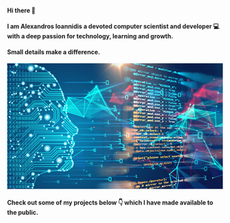 #### Hi there 👋
#### I am Alexandros Ioannidis a devoted computer scientist and developer 💻 with a deep passion for technology, learning and growth.
#### Small details make a difference.
![alt text](https://github.com/it21208/it21208/blob/main/image2.jpg?raw=true)
#### Check out some of my projects below 👇 which I have made available to the public.
